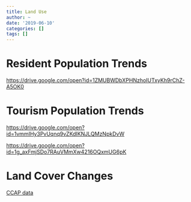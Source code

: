 ```yaml
---
title: Land Use
author: ~
date: '2019-06-10'
categories: []
tags: []
---
```


# Resident Population Trends
https://drive.google.com/open?id=1ZMUBWDbXPHNzhoIUTxyKh9rChZ-A5OK0

# Tourism Population Trends
https://drive.google.com/open?id=1vmmIHy3PvUqnq9vZKdIKNJLQMzNpkDvW

https://drive.google.com/open?id=1g_axFmjSDo7RAuVMmXw4216OQxmUG6pK

# Land Cover Changes
[CCAP data](https://drive.google.com/open?id=1oN2YPMd1DkX4W58sP9NixA16LiC7JkCM)

